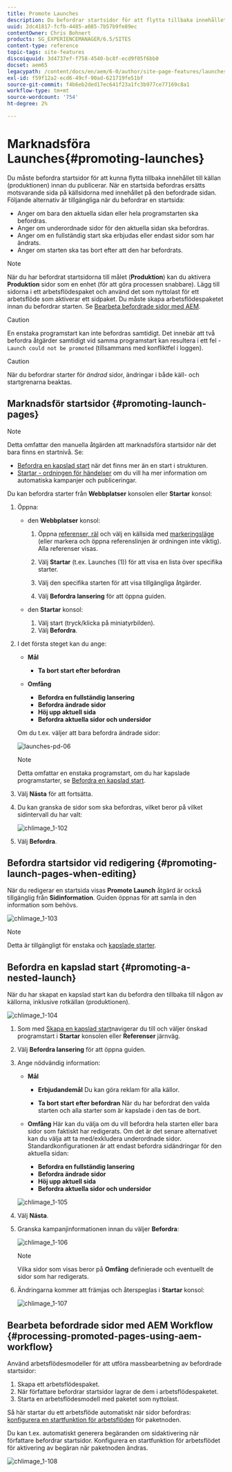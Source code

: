 ```yaml
---
title: Promote Launches
description: Du befordrar startsidor för att flytta tillbaka innehållet till källan (produktionen) före publicering.
uuid: 2dc41817-fcfb-4485-a085-7b57b9fe89ec
contentOwner: Chris Bohnert
products: SG_EXPERIENCEMANAGER/6.5/SITES
content-type: reference
topic-tags: site-features
discoiquuid: 3d4737ef-f758-4540-bc8f-ecd9f05f6bb0
docset: aem65
legacypath: /content/docs/en/aem/6-0/author/site-page-features/launches
exl-id: f59f12a2-ecd6-49cf-90ad-621719fe51bf
source-git-commit: f4b6eb2ded17ec641f23a1fc3b977ce77169c8a1
workflow-type: tm+mt
source-wordcount: '754'
ht-degree: 2%

---
```


# Marknadsföra Launches{#promoting-launches}

Du måste befordra startsidor för att kunna flytta tillbaka innehållet till källan (produktionen) innan du publicerar. När en startsida befordras ersätts motsvarande sida på källsidorna med innehållet på den befordrade sidan. Följande alternativ är tillgängliga när du befordrar en startsida:

* Anger om bara den aktuella sidan eller hela programstarten ska befordras.
* Anger om underordnade sidor för den aktuella sidan ska befordras.
* Anger om en fullständig start ska erbjudas eller endast sidor som har ändrats.
* Anger om starten ska tas bort efter att den har befordrats.

>[!NOTE]
>
>När du har befordrat startsidorna till målet (**Produktion**) kan du aktivera **Produktion** sidor som en enhet (för att göra processen snabbare). Lägg till sidorna i ett arbetsflödespaket och använd det som nyttolast för ett arbetsflöde som aktiverar ett sidpaket. Du måste skapa arbetsflödespaketet innan du befordrar starten. Se [Bearbeta befordrade sidor med AEM](#processing-promoted-pages-using-aem-workflow).

>[!CAUTION]
>
>En enstaka programstart kan inte befordras samtidigt. Det innebär att två befordra åtgärder samtidigt vid samma programstart kan resultera i ett fel - `Launch could not be promoted` (tillsammans med konfliktfel i loggen).

>[!CAUTION]
>
>När du befordrar starter för *ändrad* sidor, ändringar i både käll- och startgrenarna beaktas.

## Marknadsför startsidor {#promoting-launch-pages}

>[!NOTE]
>
>Detta omfattar den manuella åtgärden att marknadsföra startsidor när det bara finns en startnivå. Se:
>
>* [Befordra en kapslad start](#promoting-a-nested-launch) när det finns mer än en start i strukturen.
>* [Startar - ordningen för händelser](/help/sites-authoring/launches.md#launches-the-order-of-events) om du vill ha mer information om automatiska kampanjer och publiceringar.
>


Du kan befordra starter från **Webbplatser** konsolen eller **Startar** konsol:

1. Öppna:

   * den **Webbplatser** konsol:

      1. Öppna [referenser, räl](/help/sites-authoring/author-environment-tools.md#showingpagereferences) och välj en källsida med [markeringsläge](/help/sites-authoring/basic-handling.md) (eller markera och öppna referenslinjen är ordningen inte viktig). Alla referenser visas.

      1. Välj **Startar** (t.ex. Launches (1)) för att visa en lista över specifika starter.
      1. Välj den specifika starten för att visa tillgängliga åtgärder.
      1. Välj **Befordra lansering** för att öppna guiden.
   * den **Startar** konsol:

      1. Välj start (tryck/klicka på miniatyrbilden).
      1. Välj **Befordra**.


1. I det första steget kan du ange:

   * **Mål**

      * **Ta bort start efter befordran**
   * **Omfång**

      * **Befordra en fullständig lansering**
      * **Befordra ändrade sidor**
      * **Höj upp aktuell sida**
      * **Befordra aktuella sidor och undersidor**

   Om du t.ex. väljer att bara befordra ändrade sidor:

   ![launches-pd-06](assets/launches-pd-06.png)

   >[!NOTE]
   >
   >Detta omfattar en enstaka programstart, om du har kapslade programstarter, se [Befordra en kapslad start](#promoting-a-nested-launch).

1. Välj **Nästa** för att fortsätta.
1. Du kan granska de sidor som ska befordras, vilket beror på vilket sidintervall du har valt:

   ![chlimage_1-102](assets/chlimage_1-102.png)

1. Välj **Befordra**.

## Befordra startsidor vid redigering {#promoting-launch-pages-when-editing}

När du redigerar en startsida visas **Promote Launch** åtgärd är också tillgänglig från **Sidinformation**. Guiden öppnas för att samla in den information som behövs.

![chlimage_1-103](assets/chlimage_1-103.png)

>[!NOTE]
>
>Detta är tillgängligt för enstaka och [kapslade starter](#promoting-a-nested-launch).

## Befordra en kapslad start {#promoting-a-nested-launch}

När du har skapat en kapslad start kan du befordra den tillbaka till någon av källorna, inklusive rotkällan (produktionen).

![chlimage_1-104](assets/chlimage_1-104.png)

1. Som med [Skapa en kapslad start](#creatinganestedlaunchlaunchwithinalaunch)navigerar du till och väljer önskad programstart i **Startar** konsolen eller **Referenser** järnväg.
1. Välj **Befordra lansering** för att öppna guiden.

1. Ange nödvändig information:

   * **Mål**

      * **Erbjudandemål**
Du kan göra reklam för alla källor.

      * **Ta bort start efter befordran**
När du har befordrat den valda starten och alla starter som är kapslade i den tas de bort.
   * **Omfång**
Här kan du välja om du vill befordra hela starten eller bara sidor som faktiskt har redigerats. Om det är det senare alternativet kan du välja att ta med/exkludera underordnade sidor. Standardkonfigurationen är att endast befordra sidändringar för den aktuella sidan:

      * **Befordra en fullständig lansering**
      * **Befordra ändrade sidor**
      * **Höj upp aktuell sida**
      * **Befordra aktuella sidor och undersidor**

   ![chlimage_1-105](assets/chlimage_1-105.png)

1. Välj **Nästa**.
1. Granska kampanjinformationen innan du väljer **Befordra**:

   ![chlimage_1-106](assets/chlimage_1-106.png)

   >[!NOTE]
   >
   >Vilka sidor som visas beror på **Omfång** definierade och eventuellt de sidor som har redigerats.

1. Ändringarna kommer att främjas och återspeglas i **Startar** konsol:

   ![chlimage_1-107](assets/chlimage_1-107.png)

## Bearbeta befordrade sidor med AEM Workflow {#processing-promoted-pages-using-aem-workflow}

Använd arbetsflödesmodeller för att utföra massbearbetning av befordrade startsidor:

1. Skapa ett arbetsflödespaket.
1. När författare befordrar startsidor lagrar de dem i arbetsflödespaketet.
1. Starta en arbetsflödesmodell med paketet som nyttolast.

Så här startar du ett arbetsflöde automatiskt när sidor befordras: [konfigurera en startfunktion för arbetsflöden](/help/sites-administering/workflows-starting.md#workflows-launchers) för paketnoden.

Du kan t.ex. automatiskt generera begäranden om sidaktivering när författare befordrar startsidor. Konfigurera en startfunktion för arbetsflödet för aktivering av begäran när paketnoden ändras.

![chlimage_1-108](assets/chlimage_1-108.png)
